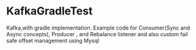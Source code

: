 # KafkaGradleTest

Kafka,with gradle implementation. Example code for Consumer(Sync and Async concepts), Producer , and Rebalance listener  and also custom fail safe offset management using Mysql
